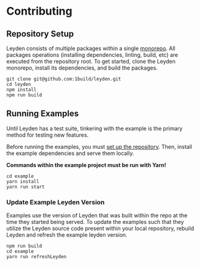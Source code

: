 # Contributing

## Repository Setup

Leyden consists of multiple packages within a single [monorepo][leyden-repo]. All packages operations (installing dependencies, linting, build, etc) are executed from the repository root. To get started, clone the Leyden monorepo, install its dependencies, and build the packages.

```text
git clone git@github.com:1build/leyden.git
cd leyden
npm install
npm run build
```

## Running Examples

Until Leyden has a test suite, tinkering with the example is the primary method for testing new features.

Before running the examples, you must [set up the repository](#repository-setup). Then, install the example dependencies and serve them locally.

**Commands within the example project must be run with Yarn!**

```text
cd example
yarn install
yarn run start
```

### Update Example Leyden Version

Examples use the version of Leyden that was built within the repo at the time they started being served. To update the examples such that they utilize the Leyden source code present within your local repository, rebuild Leyden and refresh the example leyden version.

```text
npm run build
cd example
yarn run refreshLeyden
```

[leyden-repo]: https://github.com/1build/leyden
